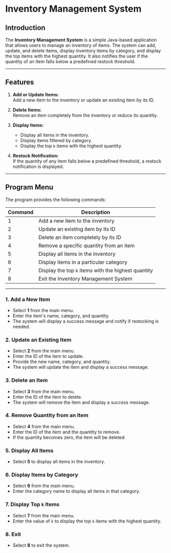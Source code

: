 # Inventory Management System

## Introduction

The **Inventory Management System** is a simple Java-based application that allows users to manage an inventory of items. The system can add, update, and delete items, display inventory items by category, and display the top items with the highest quantity. It also notifies the user if the quantity of an item falls below a predefined restock threshold.

---

## Features

1. **Add or Update Items:**  
   Add a new item to the inventory or update an existing item by its ID.
   
2. **Delete Items:**  
   Remove an item completely from the inventory or reduce its quantity.

3. **Display Items:**  
   - Display all items in the inventory.
   - Display items filtered by category.
   - Display the top `k` items with the highest quantity.

4. **Restock Notification:**  
   If the quantity of any item falls below a predefined threshold, a restock notification is displayed.

---

## Program Menu

The program provides the following commands:

| Command | Description                                             |
|---------|---------------------------------------------------------|
| 1       | Add a new item to the inventory                          |
| 2       | Update an existing item by its ID                        |
| 3       | Delete an item completely by its ID                      |
| 4       | Remove a specific quantity from an item                  |
| 5       | Display all items in the inventory                       |
| 6       | Display items in a particular category                   |
| 7       | Display the top `k` items with the highest quantity      |
| 8       | Exit the Inventory Management System                     |

---
### 1. Add a New Item
- Select **1** from the main menu.
- Enter the item's name, category, and quantity.
- The system will display a success message and notify if restocking is needed.

### 2. Update an Existing Item
- Select **2** from the main menu.
- Enter the ID of the item to update.
- Provide the new name, category, and quantity.
- The system will update the item and display a success message.

### 3. Delete an Item
- Select **3** from the main menu.
- Enter the ID of the item to delete.
- The system will remove the item and display a success message.

### 4. Remove Quantity from an Item
- Select **4** from the main menu.
- Enter the ID of the item and the quantity to remove.
- If the quantity becomes zero, the item will be deleted.

### 5. Display All Items
- Select **5** to display all items in the inventory.

### 6. Display Items by Category
- Select **6** from the main menu.
- Enter the category name to display all items in that category.

### 7. Display Top `k` Items
- Select **7** from the main menu.
- Enter the value of `k` to display the top `k` items with the highest quantity.

### 8. Exit
- Select **8** to exit the system.
